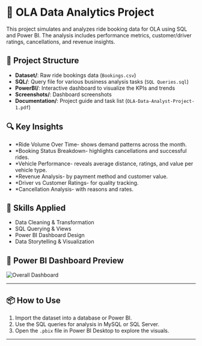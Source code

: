 # 🚖 OLA Data Analytics Project

This project simulates and analyzes ride booking data for OLA using SQL and Power BI. The analysis includes performance metrics, customer/driver ratings, cancellations, and revenue insights.

## 📁 Project Structure

- **Dataset/**: Raw ride bookings data (`Bookings.csv`)
- **SQL/**: Query file for various business analysis tasks (`SQL Queries.sql`)
- **PowerBI/**: Interactive dashboard to visualize the KPIs and trends
- **Screenshots/**: Dashboard screenshots
- **Documentation/**: Project guide and task list (`OLA-Data-Analyst-Project-1.pdf`)

## 🔍 Key Insights

- *Ride Volume Over Time- shows demand patterns across the month.
- *Booking Status Breakdown- highlights cancellations and successful rides.
- *Vehicle Performance- reveals average distance, ratings, and value per vehicle type.
- *Revenue Analysis- by payment method and customer value.
- *Driver vs Customer Ratings- for quality tracking.
- *Cancellation Analysis- with reasons and rates.

## 🧠 Skills Applied

- Data Cleaning & Transformation
- SQL Querying & Views
- Power BI Dashboard Design
- Data Storytelling & Visualization

## 📸 Power BI Dashboard Preview

![Overall Dashboard](Screenshots.png)

---

## 📦 How to Use

1. Import the dataset into a database or Power BI.
2. Use the SQL queries for analysis in MySQL or SQL Server.
3. Open the `.pbix` file in Power BI Desktop to explore the visuals.

---


